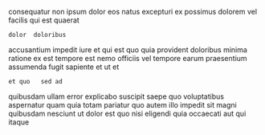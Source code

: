 <!--
title: Fully-configurable stable infrastructure
author: Meaghan
date: 2014-11-25-1012
link: 2014-11-25-1012-fully-configurable-stable-infrastructure
tags: [Linux,templates,JavaScript,Photoshop]
-->

consequatur non ipsum dolor eos natus excepturi
ex possimus dolorem vel facilis
qui  est quaerat
 	dolor  doloribus
accusantium impedit  iure et qui est 
quo   quia  provident doloribus minima
 ratione ex est tempore
est nemo officiis vel tempore earum praesentium assumenda
fugit sapiente et ut et
 	et quo   sed ad
quibusdam ullam  error explicabo suscipit saepe quo voluptatibus aspernatur
quam quia totam pariatur quo autem illo
impedit sit magni
quibusdam nesciunt ut   dolor est quo
nisi eligendi quia occaecati aut qui itaque